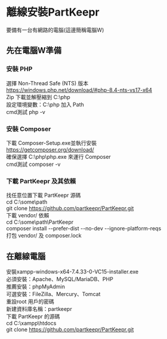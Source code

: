 # 離線安裝PartKeepr # 
要備有一台有網路的電腦(這邊簡稱電腦W)  

## 先在電腦W準備 ##  
### 安裝 PHP ###   
選擇 Non-Thread Safe (NTS) 版本  
https://windows.php.net/download/#php-8.4-nts-vs17-x64  
Zip 下載並解壓縮到 C:\php  
設定環境變數：C:\php 加入 Path  
cmd測試 php -v  
### 安裝 Composer ###  
下載 Composer-Setup.exe並執行安裝  
https://getcomposer.org/download/  
確保選擇 C:\php\php.exe 來運行 Composer  
cmd測試 composer -v  
### 下載 PartKeepr 及其依賴 ###  
找任意位置下載 PartKeepr 源碼  
cd C:\some\path  
git clone https://github.com/partkeepr/PartKeepr.git  
下載 vendor/ 依賴  
cd C:\some\path\PartKeepr  
composer install --prefer-dist --no-dev --ignore-platform-reqs  
打包 vendor/ 及 composer.lock  

## 在離線電腦 ##
安裝xampp-windows-x64-7.4.33-0-VC15-installer.exe  
	必須安裝：Apache、MySQL/MariaDB、PHP  
	推薦安裝：phpMyAdmin  
	可選安裝：FileZilla、Mercury、Tomcat  
重設root 用戶的密碼  
新建資料庫名稱：partkeepr  
下載 PartKeepr 的源碼   
	cd C:\xampp\htdocs  
	git clone https://github.com/partkeepr/PartKeepr.git  
